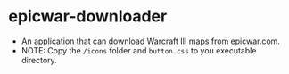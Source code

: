 # epicwar-downloader

* An application that can download Warcraft III maps from epicwar.com.
* NOTE: Copy the `/icons` folder and `button.css` to you executable directory.
